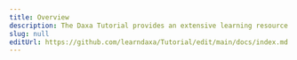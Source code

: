 ```yaml
---
title: Overview
description: The Daxa Tutorial provides an extensive learning resource for the Vulkan abstraction Layer Daxa and is meant as a reference for developers using it.
slug: null
editUrl: https://github.com/learndaxa/Tutorial/edit/main/docs/index.md
---
```

